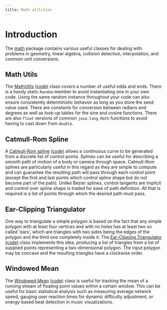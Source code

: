 ```yaml
---
title: Math utilities
---
```

# Introduction #

The [math](https://github.com/libgdx/libgdx/tree/master/gdx/src/com/badlogic/gdx/math) package contains various useful classes for dealing with problems in geometry, linear algebra, collision detection, interpolation, and common unit conversions.


## Math Utils ##

The [MathUtils](https://libgdx.badlogicgames.com/nightlies/docs/api/com/badlogic/gdx/math/MathUtils.html)  [(code)](https://github.com/libgdx/libgdx/blob/master/gdx/src/com/badlogic/gdx/math/MathUtils.java) class covers a number of useful odds and ends. There is a handy static `Random` member to avoid instantiating one in your own code. Using the same random instance throughout your code can also ensure consistently deterministic behavior as long as you store the seed value used. There are constants for conversion between radians and degrees as well as look-up tables for the sine and cosine functions. There are also `float` versions of common `java.lang.Math` functions to avoid having to cast down from `double`.

## Catmull-Rom Spline ##

A [Catmull-Rom spline](https://libgdx.badlogicgames.com/nightlies/docs/api/com/badlogic/gdx/math/CatmullRomSpline.html) [(code)](https://github.com/libgdx/libgdx/blob/master/gdx/src/com/badlogic/gdx/math/CatmullRomSpline.java) allows a continuous curve to be generated from a discrete list of control points. Splines can be useful for describing a smooth path of motion of a body or camera through space. Catmull-Rom splines are particularly useful in this regard as they are simple to compute and can guarantee the resulting path will pass through each control point (except the first and last points which control spline shape but do not become part of the path). Unlike Bezier splines, control tangents are implicit and control over spline shape is traded for ease of path definition. All that is required is a list of points through which the desired path must pass.

## Ear-Clipping Triangulator ##

One way to triangulate a simple polygon is based on the fact that any simple polygon with at least four vertices and with no holes has at least two so called 'ears', which are triangles with two sides being the edges of the polygon and the third one completely inside it. The [Ear-Clipping Triangulator](https://libgdx.badlogicgames.com/nightlies/docs/api/com/badlogic/gdx/math/EarClippingTriangulator.html) [(code)](https://github.com/libgdx/libgdx/blob/master/gdx/src/com/badlogic/gdx/math/EarClippingTriangulator.java) class implements this idea, producing a list of triangles from a list of supplied points representing a two-dimensional polygon. The input polygon may be concave and the resulting triangles have a clockwise order.

## Windowed Mean ##

The [Windowed Mean](https://libgdx.badlogicgames.com/nightlies/docs/api/com/badlogic/gdx/math/WindowedMean.html) [(code)](https://github.com/libgdx/libgdx/blob/master/gdx/src/com/badlogic/gdx/math/WindowedMean.java) class is useful for tracking the mean of a running stream of floating point values within a certain window. This can be useful for basic statistical analysis such as measuring average network speed, gauging user reaction times for dynamic difficulty adjustment, or energy-based beat detection in music visualizations.